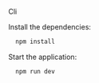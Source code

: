 Cli

Install the dependencies:

```bash
  npm install
```
Start the application:

```bash
  npm run dev
```

